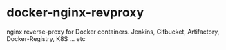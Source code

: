 # docker-nginx-revproxy
nginx reverse-proxy for Docker containers.  Jenkins, Gitbucket, Artifactory, Docker-Registry, K8S ... etc
